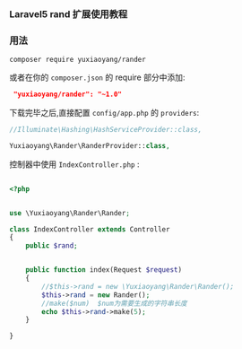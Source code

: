 

### Laravel5 rand 扩展使用教程

### 用法

```
composer require yuxiaoyang/rander
```

或者在你的 `composer.json` 的 require 部分中添加:
```json
 "yuxiaoyang/rander": "~1.0"
```

下载完毕之后,直接配置 `config/app.php` 的 `providers`:

```php
//Illuminate\Hashing\HashServiceProvider::class,

Yuxiaoyang\Rander\RanderProvider::class,
```
控制器中使用 `IndexController.php` :

```php

<?php


use \Yuxiaoyang\Rander\Rander;

class IndexController extends Controller
{
    public $rand;


    public function index(Request $request)
    {
        //$this->rand = new \Yuxiaoyang\Rander\Rander();
        $this->rand = new Rander();
        //make($num)  $num为需要生成的字符串长度
        echo $this->rand->make(5);
    }

}
